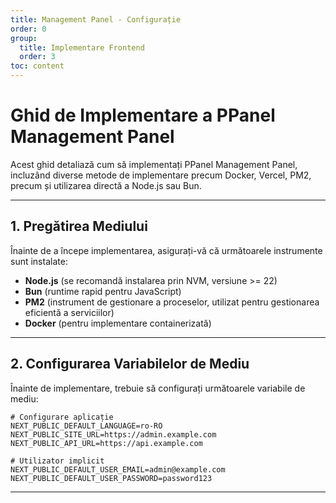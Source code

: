 ```yaml
---
title: Management Panel - Configurație
order: 0
group: 
  title: Implementare Frontend
  order: 3
toc: content
---
```


# **Ghid de Implementare a PPanel Management Panel**

Acest ghid detaliază cum să implementați PPanel Management Panel, incluzând diverse metode de implementare precum Docker, Vercel, PM2, precum și utilizarea directă a Node.js sau Bun.

---

## **1. Pregătirea Mediului**

Înainte de a începe implementarea, asigurați-vă că următoarele instrumente sunt instalate:

- **Node.js** (se recomandă instalarea prin NVM, versiune >= 22)
- **Bun** (runtime rapid pentru JavaScript)
- **PM2** (instrument de gestionare a proceselor, utilizat pentru gestionarea eficientă a serviciilor)
- **Docker** (pentru implementare containerizată)

---

## **2. Configurarea Variabilelor de Mediu**

Înainte de implementare, trebuie să configurați următoarele variabile de mediu:

```env
# Configurare aplicație
NEXT_PUBLIC_DEFAULT_LANGUAGE=ro-RO
NEXT_PUBLIC_SITE_URL=https://admin.example.com
NEXT_PUBLIC_API_URL=https://api.example.com

# Utilizator implicit
NEXT_PUBLIC_DEFAULT_USER_EMAIL=admin@example.com
NEXT_PUBLIC_DEFAULT_USER_PASSWORD=password123
```

---

